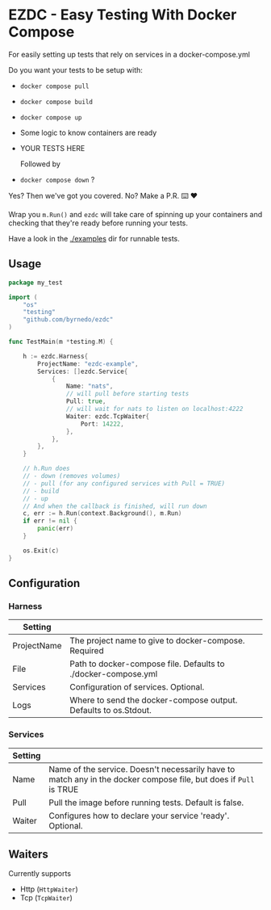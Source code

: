 # EZDC - Easy Testing With Docker Compose

For easily setting up tests that rely on services in a docker-compose.yml

Do you want your tests to be setup with:

- `docker compose pull`
- `docker compose build`
- `docker compose up`
- Some logic to know containers are ready
- YOUR TESTS HERE

  Followed by
- `docker compose down` ?

Yes? Then we've got you covered. No? Make a P.R. ⌨️ ❤️

Wrap you `m.Run()` and `ezdc` will take care of spinning up your containers and checking that they're ready before
running your tests.

Have a look in the [./examples](./examples) dir for runnable tests.

## Usage

```go
package my_test

import (
	"os"
	"testing"
	"github.com/byrnedo/ezdc"
)

func TestMain(m *testing.M) {

	h := ezdc.Harness{
		ProjectName: "ezdc-example",
		Services: []ezdc.Service{
			{
				Name: "nats",
				// will pull before starting tests
				Pull: true,
				// will wait for nats to listen on localhost:4222
				Waiter: ezdc.TcpWaiter{
					Port: 14222,
				},
			},
		},
	}

	// h.Run does
	// - down (removes volumes)
	// - pull (for any configured services with Pull = TRUE)
	// - build
	// - up
	// And when the callback is finished, will run down
	c, err := h.Run(context.Background(), m.Run)
	if err != nil {
		panic(err)
	}

	os.Exit(c)
}
```

## Configuration

### Harness

| Setting     |                                                                 |
|-------------|-----------------------------------------------------------------|
| ProjectName | The project name to give to docker-compose. Required            | 
| File        | Path to docker-compose file. Defaults to ./docker-compose.yml   |
| Services    | Configuration of services. Optional.                            |
| Logs        | Where to send the docker-compose output. Defaults to os.Stdout. |

### Services

| Setting |                                                                                                                   |
|---------|-------------------------------------------------------------------------------------------------------------------|
| Name    | Name of the service. Doesn't necessarily have to match any in the docker compose file, but does if `Pull` is TRUE |
| Pull    | Pull the image before running tests. Default is false.                                                            |
| Waiter  | Configures how to declare your service 'ready'. Optional.                                                         |

## Waiters

Currently supports

- Http (`HttpWaiter`)
- Tcp (`TcpWaiter`)
